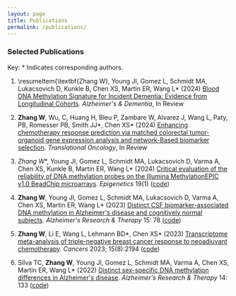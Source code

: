 ```yaml
---
layout: page
title: Publications
permalink: /publications/
---
```



### Selected Publications

Key: * Indicates corresponding authors. 

1. \resumeItem{\textbf{Zhang W}, Young JI, Gomez L, Schmidt MA, Lukacsovich D, Kunkle B, Chen XS, Martin ER, Wang L* (2024) [Blood DNA Methylation Signature for Incident Dementia: Evidence from Longitudinal Cohorts](https://doi.org/10.1101/2024.11.03.24316667). *Alzheimer's \& Dementia*, In Review

1. **Zhang W**, Wu, C, Huang H, Bleu P, Zambare W, Alvarez J, Wang L, Paty, PB, Romesser PB, Smith JJ\*, Chen XS\* (2024) [Enhancing chemotherapy response prediction via matched colorectal tumor-organoid gene expression analysis and network-Based biomarker selection](https://www.medrxiv.org/content/10.1101/2024.01.24.24301749v1.article-info). *Translational Oncology*, In Review

1. *Zhang W**, Young JI, Gomez L, Schmidt MA, Lukacsovich D, Varma A, Chen XS, Kunkle B, Martin ER, Wang L\* (2024) [Critical evaluation of the reliability of DNA methylation probes on the Illumina MethylationEPIC v1.0 BeadChip microarrays](https://www.tandfonline.com/doi/full/10.1080/15592294.2024.2333660). *Epigenetics* 19(1) ([code](https://github.com/TransBioInfoLab/DNAm-reliability))

1. **Zhang W**, Young JI, Gomez L, Schmidt MA, Lukacsovich D, Varma A, Chen XS, Martin ER, Wang L\* (2023) [Distinct CSF biomarker-associated DNA methylation in Alzheimer's disease and cognitively normal subjects](https://alzres.biomedcentral.com/articles/10.1186/s13195-023-01216-7). *Alzheimer's Research & Therapy* 15: 78 ([code](https://github.com/TransBioInfoLab/AD-ATN-biomarkers-and-DNAm))

1. **Zhang W**, Li E, Wang L, Lehmann BD\*, Chen XS\* (2023) [Transcriptome meta-analysis of triple-negative breast cancer response to neoadjuvant chemotherapy](https://www.mdpi.com/2072-6694/15/8/2194). *Cancers* 2023; 15(8):2194 ([code](https://github.com/TransBioInfoLab/TNBC-meta-analysis))


1. Silva TC, **Zhang W**, Young JI, Gomez L, Schmidt MA, Varma A, Chen XS, Martin ER, Wang L\* (2022) [Distinct sex-specific DNA methylation differences in Alzheimer's disease](https://alzres.biomedcentral.com/articles/10.1186/s13195-022-01070-z). *Alzheimer's Research & Therapy* 14: 133 ([code](https://github.com/TransBioInfoLab/AD-meta-analysis-blood-by-sex))







